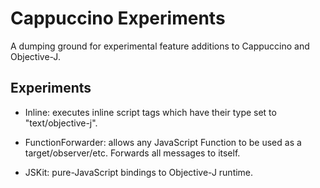Cappuccino Experiments
======================

A dumping ground for experimental feature additions to Cappuccino and Objective-J.

Experiments
-----------

* Inline: executes inline script tags which have their type set to "text/objective-j".

* FunctionForwarder: allows any JavaScript Function to be used as a target/observer/etc. Forwards all messages to itself.

* JSKit: pure-JavaScript bindings to Objective-J runtime.